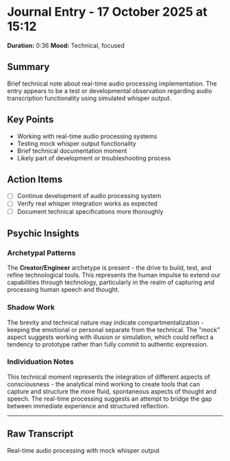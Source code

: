 # Journal Entry - 17 October 2025 at 15:12

**Duration:** 0:36
**Mood:** Technical, focused

## Summary
Brief technical note about real-time audio processing implementation. The entry appears to be a test or developmental observation regarding audio transcription functionality using simulated whisper output.

## Key Points
- Working with real-time audio processing systems
- Testing mock whisper output functionality
- Brief technical documentation moment
- Likely part of development or troubleshooting process

## Action Items
- [ ] Continue development of audio processing system
- [ ] Verify real whisper integration works as expected
- [ ] Document technical specifications more thoroughly

## Psychic Insights

### Archetypal Patterns
The **Creator/Engineer** archetype is present - the drive to build, test, and refine technological tools. This represents the human impulse to extend our capabilities through technology, particularly in the realm of capturing and processing human speech and thought.

### Shadow Work
The brevity and technical nature may indicate compartmentalization - keeping the emotional or personal separate from the technical. The "mock" aspect suggests working with illusion or simulation, which could reflect a tendency to prototype rather than fully commit to authentic expression.

### Individuation Notes
This technical moment represents the integration of different aspects of consciousness - the analytical mind working to create tools that can capture and structure the more fluid, spontaneous aspects of thought and speech. The real-time processing suggests an attempt to bridge the gap between immediate experience and structured reflection.

---

## Raw Transcript
 Real-time audio processing with mock whisper output
